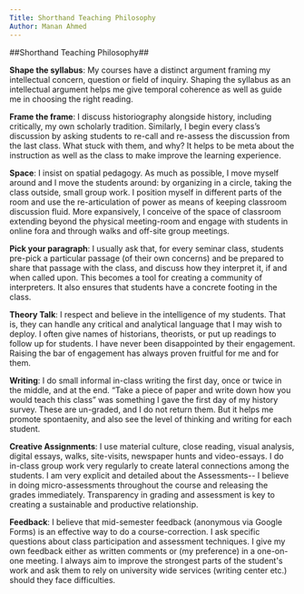 ```yaml
---
Title: Shorthand Teaching Philosophy
Author: Manan Ahmed 
---
```


##Shorthand Teaching Philosophy##

**Shape the syllabus**: My courses have a distinct argument framing my intellectual concern, question or field of inquiry. Shaping the syllabus as an intellectual argument helps me give temporal coherence as well as guide me in choosing the right reading.

**Frame the frame**: I discuss historiography alongside history, including critically, my own scholarly tradition. Similarly, I begin every class’s discussion by asking students to re-call and re-assess the discussion from the last class. What stuck with them, and why? It helps to be meta about the instruction as well as the class to make improve the learning experience. 

**Space**: I insist on spatial pedagogy. As much as possible, I move myself around and I move the students around: by organizing in a circle, taking the class outside, small group work. I position myself in different parts of the room and use the re-articulation of power as means of keeping classroom discussion fluid. More expansively, I conceive of the space of classroom extending beyond the physical meeting-room and engage with students in online fora and through walks and off-site group meetings.

**Pick your paragraph**: I usually ask that, for every seminar class, students pre-pick a particular passage (of their own concerns) and be prepared to share that passage with the class, and discuss how they interpret it, if and when called upon. This becomes a tool for creating a community of interpreters. It also ensures that students have a concrete footing in the class. 

**Theory Talk**: I respect and believe in the intelligence of my students. That is, they can handle any critical and analytical language that I may wish to deploy. I often give names of historians, theorists, or put up readings to follow up for students. I have never been disappointed by their engagement. Raising the bar of engagement has always proven fruitful for me and for them.

**Writing**: I do small informal in-class writing the first day, once or twice in the middle, and at the end. “Take a piece of paper and write down how you would teach this class” was something I gave the first day of my history survey. These are un-graded, and I do not return them. But it helps me promote spontaenity, and also see the level of thinking and writing for each student. 

**Creative Assignments**: I use material culture, close reading, visual analysis, digital essays, walks, site-visits, newspaper hunts and video-essays. I do in-class group work very regularly to create lateral connections among the students. I am very explicit and detailed about the Assessments-- I believe in doing micro-assessments throughout the course and releasing the grades immediately. Transparency in grading and assessment is key to creating a sustainable and productive relationship. 

**Feedback**: I believe that mid-semester feedback (anonymous via Google Forms) is an effective way to do a course-correction. I ask specific questions about class participation and assessment techniques. I give my own feedback either as written comments or (my preference) in a one-on-one meeting. I always aim to improve the strongest parts of the student's work and ask them to rely on university wide services (writing center etc.) should they face difficulties. 

